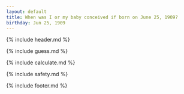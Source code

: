 ```yaml
---
layout: default
title: When was I or my baby conceived if born on June 25, 1909?
birthday: Jun 25, 1909
---
```


{% include header.md %}

{% include guess.md %}

{% include calculate.md %}

{% include safety.md %}

{% include footer.md %}



